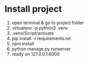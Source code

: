 # Install project

1. open terminal & go to project folder
2. virtualenv -p python3 .venv
3. .venv/Script/activate
4. pip install -r requirements.txt
5. npm install
6. python manage.py runserver
7. ready on 127.0.0.1:8000
